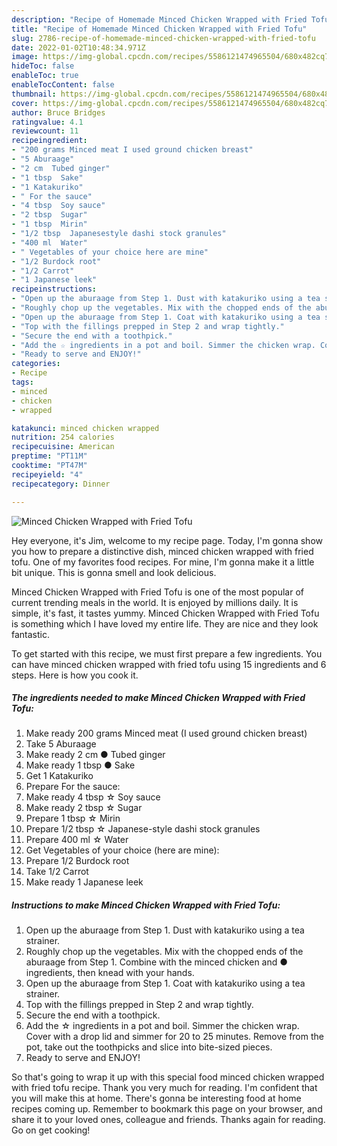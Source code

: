 ```yaml
---
description: "Recipe of Homemade Minced Chicken Wrapped with Fried Tofu"
title: "Recipe of Homemade Minced Chicken Wrapped with Fried Tofu"
slug: 2786-recipe-of-homemade-minced-chicken-wrapped-with-fried-tofu
date: 2022-01-02T10:48:34.971Z
image: https://img-global.cpcdn.com/recipes/5586121474965504/680x482cq70/minced-chicken-wrapped-with-fried-tofu-recipe-main-photo.jpg
hideToc: false
enableToc: true
enableTocContent: false
thumbnail: https://img-global.cpcdn.com/recipes/5586121474965504/680x482cq70/minced-chicken-wrapped-with-fried-tofu-recipe-main-photo.jpg
cover: https://img-global.cpcdn.com/recipes/5586121474965504/680x482cq70/minced-chicken-wrapped-with-fried-tofu-recipe-main-photo.jpg
author: Bruce Bridges
ratingvalue: 4.1
reviewcount: 11
recipeingredient:
- "200 grams Minced meat I used ground chicken breast"
- "5 Aburaage"
- "2 cm  Tubed ginger"
- "1 tbsp  Sake"
- "1 Katakuriko"
- " For the sauce"
- "4 tbsp  Soy sauce"
- "2 tbsp  Sugar"
- "1 tbsp  Mirin"
- "1/2 tbsp  Japanesestyle dashi stock granules"
- "400 ml  Water"
- " Vegetables of your choice here are mine"
- "1/2 Burdock root"
- "1/2 Carrot"
- "1 Japanese leek"
recipeinstructions:
- "Open up the aburaage from Step 1. Dust with katakuriko using a tea strainer."
- "Roughly chop up the vegetables. Mix with the chopped ends of the aburaage from Step 1. Combine with the minced chicken and ● ingredients, then knead with your hands."
- "Open up the aburaage from Step 1. Coat with katakuriko using a tea strainer."
- "Top with the fillings prepped in Step 2 and wrap tightly."
- "Secure the end with a toothpick."
- "Add the ☆ ingredients in a pot and boil. Simmer the chicken wrap. Cover with a drop lid and simmer for 20 to 25 minutes. Remove from the pot, take out the toothpicks and slice into bite-sized pieces."
- "Ready to serve and ENJOY!"
categories:
- Recipe
tags:
- minced
- chicken
- wrapped

katakunci: minced chicken wrapped 
nutrition: 254 calories
recipecuisine: American
preptime: "PT11M"
cooktime: "PT47M"
recipeyield: "4"
recipecategory: Dinner

---
```



![Minced Chicken Wrapped with Fried Tofu](https://img-global.cpcdn.com/recipes/5586121474965504/680x482cq70/minced-chicken-wrapped-with-fried-tofu-recipe-main-photo.jpg)

Hey everyone, it's Jim, welcome to my recipe page. Today, I'm gonna show you how to prepare a distinctive dish, minced chicken wrapped with fried tofu. One of my favorites food recipes. For mine, I'm gonna make it a little bit unique. This is gonna smell and look delicious.

Minced Chicken Wrapped with Fried Tofu is one of the most popular of current trending meals in the world. It is enjoyed by millions daily. It is simple, it's fast, it tastes yummy. Minced Chicken Wrapped with Fried Tofu is something which I have loved my entire life. They are nice and they look fantastic.




To get started with this recipe, we must first prepare a few ingredients. You can have minced chicken wrapped with fried tofu using 15 ingredients and 6 steps. Here is how you cook it.

<!--inarticleads1-->

##### The ingredients needed to make Minced Chicken Wrapped with Fried Tofu:

1. Make ready 200 grams Minced meat (I used ground chicken breast)
1. Take 5 Aburaage
1. Make ready 2 cm ● Tubed ginger
1. Make ready 1 tbsp ● Sake
1. Get 1 Katakuriko
1. Prepare  For the sauce:
1. Make ready 4 tbsp ☆ Soy sauce
1. Make ready 2 tbsp ☆ Sugar
1. Prepare 1 tbsp ☆ Mirin
1. Prepare 1/2 tbsp ☆ Japanese-style dashi stock granules
1. Prepare 400 ml ☆ Water
1. Get  Vegetables of your choice (here are mine):
1. Prepare 1/2 Burdock root
1. Take 1/2 Carrot
1. Make ready 1 Japanese leek




<!--inarticleads2-->

##### Instructions to make Minced Chicken Wrapped with Fried Tofu:

1. Open up the aburaage from Step 1. Dust with katakuriko using a tea strainer.
1. Roughly chop up the vegetables. Mix with the chopped ends of the aburaage from Step 1. Combine with the minced chicken and ● ingredients, then knead with your hands.
1. Open up the aburaage from Step 1. Coat with katakuriko using a tea strainer.
1. Top with the fillings prepped in Step 2 and wrap tightly.
1. Secure the end with a toothpick.
1. Add the ☆ ingredients in a pot and boil. Simmer the chicken wrap. Cover with a drop lid and simmer for 20 to 25 minutes. Remove from the pot, take out the toothpicks and slice into bite-sized pieces.
1. Ready to serve and ENJOY!



So that's going to wrap it up with this special food minced chicken wrapped with fried tofu recipe. Thank you very much for reading. I'm confident that you will make this at home. There's gonna be interesting food at home recipes coming up. Remember to bookmark this page on your browser, and share it to your loved ones, colleague and friends. Thanks again for reading. Go on get cooking!
